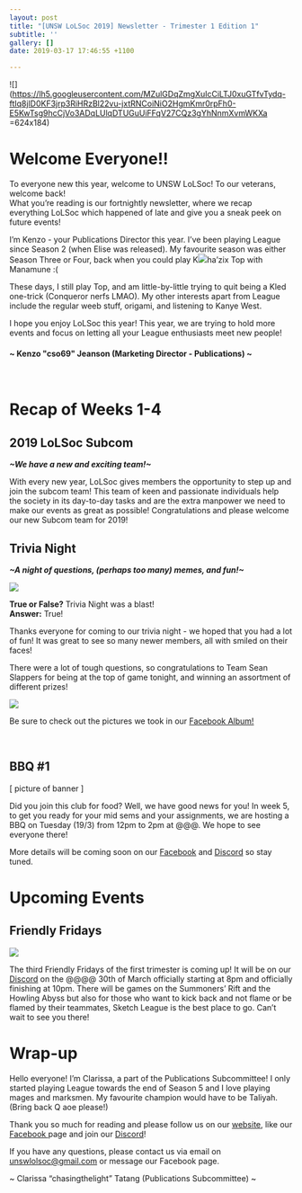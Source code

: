 ```yaml
---
layout: post
title: "[UNSW LoLSoc 2019] Newsletter - Trimester 1 Edition 1"
subtitle: ''
gallery: []
date: 2019-03-17 17:46:55 +1100

---
```

![](https://lh5.googleusercontent.com/MZulGDqZmgXuIcCiLTJ0xuGTfvTydq-ftIq8jlD0KF3jrp3RiHRzBl22vu-jxtRNCoiNiO2HgmKmr0rpFh0-E5KwTsg9hcCjVo3ADqLUlqDTUGuUiFFqV27CQz3gYhNnmXvmWKXa =624x184)

# Welcome Everyone!!

To everyone new this year, welcome to UNSW LoLSoc! To our veterans, welcome back!  
What you’re reading is our fortnightly newsletter, where we recap everything LoLSoc which happened of late and give you a sneak peek on future events!

I’m Kenzo - your Publications Director this year. I’ve been playing League since Season 2 (when Elise was released). My favourite season was either Season Three or Four, back when you could play K![](https://unswlolsoc.github.io/LoLSocWebpage/uploads/fb20c49c-18f9-4f1c-bee1-729891b90884.jpg)ha’zix Top with Manamune :(

These days, I still play Top, and am little-by-little trying to quit being a Kled one-trick (Conqueror nerfs LMAO). My other interests apart from League include the regular weeb stuff, origami, and listening to Kanye West. 

I hope you enjoy LoLSoc this year! This year, we are trying to hold more events and focus on letting all your League enthusiasts meet new people!

#### \~ Kenzo "cso69" Jeanson (Marketing Director - Publications) \~

<br>

# Recap of Weeks 1-4

## 2019 LoLSoc Subcom

**_\~We have a new and exciting team!\~_**

With every new year, LoLSoc gives members the opportunity to step up and join the subcom team! This team of keen and passionate individuals help the society in its day-to-day tasks and are the extra manpower we need to make our events as great as possible! Congratulations and please welcome our new Subcom team for 2019!
<br>

## Trivia Night

**_\~A night of questions, (perhaps too many) memes, and fun!\~_**

![](https://unswlolsoc.github.io/LoLSocWebpage/uploads/54516737_2244687392265725_255710223816196096_o.jpg)

**True or False?** Trivia Night was a blast!  
**Answer:** True!

Thanks everyone for coming to our trivia night - we hoped that you had a lot of fun! It was great to see so many newer members, all with smiled on their faces!

There were a lot of tough questions, so congratulations to Team Sean Slappers for being at the top of game tonight, and winning an assortment of different prizes!

![](https://unswlolsoc.github.io/LoLSocWebpage/uploads/53766605_2244686238932507_5082772582801866752_o.jpg)

Be sure to check out the pictures we took in our [Facebook Album! ](https://www.facebook.com/pg/UNSWLoLSociety/photos/?tab=album&album_id=2244680982266366&__tn__=-UC-R "Trivia Night Album")

<br>

## BBQ #1

\[ picture of banner \]

Did you join this club for food? Well, we have good news for you! In week 5, to get you ready for your mid sems and your assignments, we are hosting a BBQ on Tuesday (19/3) from 12pm to 2pm at @@@. We hope to see everyone there!

More details will be coming soon on our [Facebook](https://www.facebook.com/UNSWLoLSociety/) and [Discord](http://discord.gg/unswlolsoc) so stay tuned.
<br>

# Upcoming Events

## Friendly Fridays

![](https://unswlolsoc.github.io/LoLSocWebpage/uploads/fb20c49c-18f9-4f1c-bee1-729891b90884.jpg)

The third Friendly Fridays of the first trimester is coming up! It will be on our [Discord](http://discord.gg/unswlolsoc) on the @@@@ 30th of March officially starting at 8pm and officially finishing at 10pm. There will be games on the Summoners’ Rift and the Howling Abyss but also for those who want to kick back and not flame or be flamed by their teammates, Sketch League is the best place to go. Can’t wait to see you there!
<br>

# Wrap-up

Hello everyone! I’m Clarissa, a part of the Publications Subcommittee! I only started playing League towards the end of Season 5 and I love playing mages and marksmen. My favourite champion would have to be Taliyah. (Bring back Q aoe please!)

Thank you so much for reading and please follow us on our [website](https://unswlolsoc.com/), like our [Facebook ](https://www.facebook.com/UNSWLoLSociety/)page and join our [Discord](http://discord.gg/unswlolsoc)!

If you have any questions, please contact us via email on [unswlolsoc@gmail.com](mailto:unswlolsoc@gmail.com) or message our Facebook page.

\~ Clarissa “chasingthelight” Tatang (Publications Subcommittee) \~
